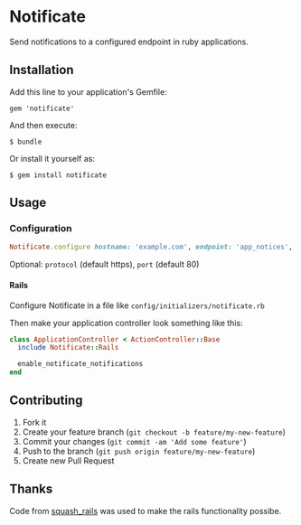 # Notificate

Send notifications to a configured endpoint in ruby applications.

## Installation

Add this line to your application's Gemfile:

    gem 'notificate'

And then execute:

    $ bundle

Or install it yourself as:

    $ gem install notificate

## Usage

### Configuration

```ruby
Notificate.configure hostname: 'example.com', endpoint: 'app_notices', protocol: 'http', port: 1234
```

Optional: `protocol` (default https), `port` (default 80)

#### Rails

Configure Notificate in a file like `config/initializers/notificate.rb`

Then make your application controller look something like this:

```ruby
class ApplicationController < ActionController::Base
  include Notificate::Rails

  enable_notificate_notifications
end
```

## Contributing

1. Fork it
2. Create your feature branch (`git checkout -b feature/my-new-feature`)
3. Commit your changes (`git commit -am 'Add some feature'`)
4. Push to the branch (`git push origin feature/my-new-feature`)
5. Create new Pull Request

## Thanks

Code from [squash_rails](https://github.com/SquareSquash/rails) was used to make the rails functionality possibe.
